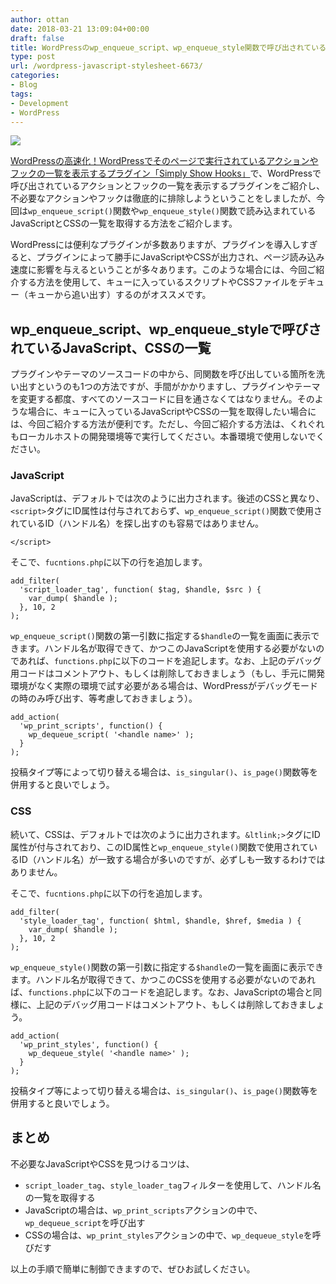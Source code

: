 ```yaml
---
author: ottan
date: 2018-03-21 13:09:04+00:00
draft: false
title: WordPressのwp_enqueue_script、wp_enqueue_style関数で呼び出されているスクリプトとCSSの一覧を確認する
type: post
url: /wordpress-javascript-stylesheet-6673/
categories:
- Blog
tags:
- Development
- WordPress
---
```


![](/images/2018/03/180321-5ab2516925b6a.jpeg)






[WordPressの高速化！WordPressでそのページで実行されているアクションやフックの一覧を表示するプラグイン「Simply Show Hooks」](/wordpress-plugin-simply-show-hooks-faster-6669/)で、WordPressで呼び出されているアクションとフックの一覧を表示するプラグインをご紹介し、不必要なアクションやフックは徹底的に排除しようということをしましたが、今回は`wp_enqueue_script()`関数や`wp_enqueue_style()`関数で読み込まれているJavaScriptとCSSの一覧を取得する方法をご紹介します。





WordPressには便利なプラグインが多数ありますが、プラグインを導入しすぎると、プラグインによって勝手にJavaScriptやCSSが出力され、ページ読み込み速度に影響を与えるということが多々あります。このような場合には、今回ご紹介する方法を使用して、キューに入っているスクリプトやCSSファイルをデキュー（キューから追い出す）するのがオススメです。





## wp_enqueue_script、wp_enqueue_styleで呼びされているJavaScript、CSSの一覧





プラグインやテーマのソースコードの中から、同関数を呼び出している箇所を洗い出すというのも1つの方法ですが、手間がかかりますし、プラグインやテーマを変更する都度、すべてのソースコードに目を通さなくてはなりません。そのような場合に、キューに入っているJavaScriptやCSSの一覧を取得したい場合には、今回ご紹介する方法が便利です。ただし、今回ご紹介する方法は、くれぐれもローカルホストの開発環境等で実行してください。本番環境で使用しないでください。





### JavaScript





JavaScriptは、デフォルトでは次のように出力されます。後述のCSSと異なり、`<script>`タグにID属性は付与されておらず、`wp_enqueue_script()`関数で使用されているID（ハンドル名）を探し出すのも容易ではありません。




    
    </script>





そこで、`fucntions.php`に以下の行を追加します。




    
    add_filter(
      'script_loader_tag', function( $tag, $handle, $src ) {
        var_dump( $handle );
      }, 10, 2
    );





`wp_enqueue_script()`関数の第一引数に指定する`$handle`の一覧を画面に表示できます。ハンドル名が取得できて、かつこのJavaScriptを使用する必要がないのであれば、`functions.php`に以下のコードを追記します。なお、上記のデバッグ用コードはコメントアウト、もしくは削除しておきましょう（もし、手元に開発環境がなく実際の環境で試す必要がある場合は、WordPressがデバッグモードの時のみ呼び出す、等考慮しておきましょう）。




    
    add_action(
      'wp_print_scripts', function() {
        wp_dequeue_script( '<handle name>' );
      }
    );





投稿タイプ等によって切り替える場合は、`is_singular()`、`is_page()`関数等を併用すると良いでしょう。





### CSS





続いて、CSSは、デフォルトでは次のように出力されます。`&ltlink;>`タグにID属性が付与されており、このID属性と`wp_enqueue_style()`関数で使用されているID（ハンドル名）が一致する場合が多いのですが、必ずしも一致するわけではありません。




    
    





そこで、`fucntions.php`に以下の行を追加します。




    
    add_filter(
      'style_loader_tag', function( $html, $handle, $href, $media ) {
        var_dump( $handle );
      }, 10, 2
    );





`wp_enqueue_style()`関数の第一引数に指定する`$handle`の一覧を画面に表示できます。ハンドル名が取得できて、かつこのCSSを使用する必要がないのであれば、`functions.php`に以下のコードを追記します。なお、JavaScriptの場合と同様に、上記のデバッグ用コードはコメントアウト、もしくは削除しておきましょう。




    
    add_action(
      'wp_print_styles', function() {
        wp_dequeue_style( '<handle name>' );
      }
    );





投稿タイプ等によって切り替える場合は、`is_singular()`、`is_page()`関数等を併用すると良いでしょう。





## まとめ





不必要なJavaScriptやCSSを見つけるコツは、






  * `script_loader_tag`、`style_loader_tag`フィルターを使用して、ハンドル名の一覧を取得する
  * JavaScriptの場合は、`wp_print_scripts`アクションの中で、`wp_dequeue_script`を呼び出す
  * CSSの場合は、`wp_print_styles`アクションの中で、`wp_dequeue_style`を呼びだす




以上の手順で簡単に制御できますので、ぜひお試しください。

